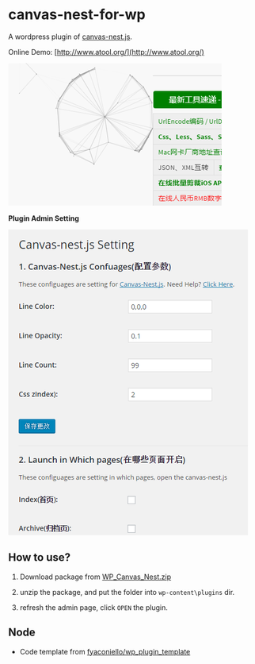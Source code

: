 # canvas-nest-for-wp
A wordpress plugin of [canvas-nest.js](https://github.com/aTool-org/canvas-nest.js). 

Online Demo: [http://www.atool.org/](http://www.atool.org/)

![screenshot/screenshot.png](screenshot/screenshot.png)

**Plugin Admin Setting**

![screenshot/plugin_admin.png](screenshot/plugin_admin.png)


## How to use?

1. Download package from [WP_Canvas_Nest.zip](https://github.com/aTool-org/canvas-nest-for-wp/archive/master.zip)

2. unzip the package, and put the folder into `wp-content\plugins` dir.

3. refresh the admin page, click `OPEN` the plugin.


## Node

 - Code template from [fyaconiello/wp_plugin_template](https://github.com/fyaconiello/wp_plugin_template)
